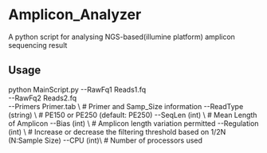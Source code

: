 # Amplicon_Analyzer
A python script for analysing NGS-based(illumine platform) amplicon sequencing result 

## Usage
python MainScript.py --RawFq1 Reads1.fq \
                     --RawFq2 Reads2.fq \
                     --Primers Primer.tab \ # Primer and Samp_Size information
                     --ReadType (string) \ # PE150 or PE250 (default: PE250)
                     --SeqLen (int) \ # Mean Length of Amplicon
                     --Bias (int) \ # Amplicon length variation permitted
                     --Regulation (int) \ # Increase or decrease the filtering threshold based on 1/2N (N:Sample Size)
                     --CPU (int)\ # Number of processors used
                     
